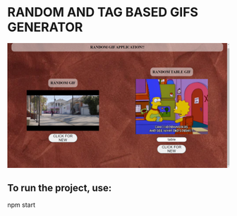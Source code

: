 # RANDOM AND TAG BASED GIFS GENERATOR

![Screenshot](Screenshot1.png)




## To run the project, use:
 npm start
